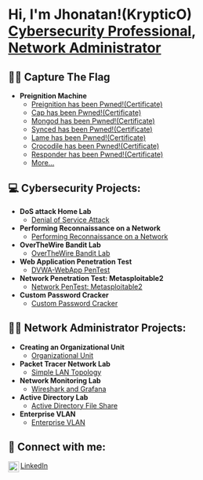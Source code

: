 <h1>Hi, I'm Jhonatan!(KrypticO) <br/><a href="https://www.linkedin.com/in/jhonatan-oyola/">Cybersecurity Professional</a>, <a href="https://www.linkedin.com/in/jhonatan-oyola/">Network Administrator</a>

<h2> 🏴‍☠️ Capture The Flag </h2>

- <b> Preignition Machine</b>
  - [Preignition has been Pwned!(Certificate)](https://www.hackthebox.com/achievement/machine/2313849/397)
  - [Cap has been Pwned!(Certificate)](https://www.hackthebox.com/achievement/machine/2313849/351)
  - [Mongod has been Pwned!(Certificate)](https://www.hackthebox.com/achievement/machine/2313849/501)
  - [Synced has been Pwned!(Certificate)](https://www.hackthebox.com/achievement/machine/2313849/515)
  - [Lame has been Pwned!(Certificate)](https://www.hackthebox.com/achievement/machine/2313849/1)
  - [Crocodile has been Pwned!(Certificate)](https://www.hackthebox.com/achievement/machine/2313849/404)
  - [Responder has been Pwned!(Certificate)](https://www.hackthebox.com/achievement/machine/2313849/461)
  - [More...](https://github.com/JhonatanOP/PwnedMachines.git)


<h2>💻 Cybersecurity Projects:</h2>

- <b> DoS attack Home Lab </b>
  - [Denial of Service Attack](https://github.com/JhonatanOP/DoSAttackLab)
- <b>**Performing Reconnaissance on a Network** </b>
  - [Performing Reconnaissance on a Network](https://github.com/JhonatanOP/ReconnaissanceOnANetwork)
- <b>**OverTheWire Bandit Lab**</b>
  - [OverTheWire Bandit Lab](https://github.com/JhonatanOP/OverTheWireBanditLab)
- <b>**Web Application Penetration Test**</b>
  - [DVWA-WebApp PenTest](https://github.com/JhonatanOP/DVWA-WebAppPenTest)
- <b>**Network Penetration Test: Metasploitable2**</b>
  - [Network PenTest: Metasploitable2](https://github.com/JhonatanOP/NetworkPenTest-Metasploitable2)
- <b>**Custom Password Cracker**</b>
  - [Custom Password Cracker](https://github.com/JhonatanOP/CustomPasswordCracker)


<h2>👨‍💻 Network Administrator Projects: </h2>

- <b>Creating an Organizational Unit</b>
  - [Organizational Unit](https://github.com/JhonatanOP/OrganizationalUnit)
- <b> Packet Tracer Network Lab </b>
  - [Simple LAN Topology](https://github.com/JhonatanOP/PacketTracerNetworkLab)
- <b> Network Monitoring Lab </b>
  - [Wireshark and Grafana](https://github.com/JhonatanOP/NetworkMonitoringLab)
- <b> Active Directory Lab </b> 
  - [Active Directory File Share](https://github.com/JhonatanOP/ActiveDirectoryFileShare)
- <b> Enterprise VLAN </b>
  - [Enterprise VLAN](https://github.com/JhonatanOP/EnterpriseNetworkBuildout)

<h2> 🤳 Connect with me:</h2>

<img align="left" alt="Jhonatan Oyola | LinkedIn" width="22px" src="https://cdn.jsdelivr.net/npm/simple-icons@v3/icons/linkedin.svg" />[LinkedIn](https://www.linkedin.com/in/jhonatan-oyola)


<!--
-->
